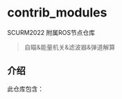 # contrib_modules

SCURM2022 附属ROS节点仓库

> 自瞄&能量机关&滤波器&弹道解算

## 介绍

此仓库包含：

<!-- TODO:ROS2 packages -->
